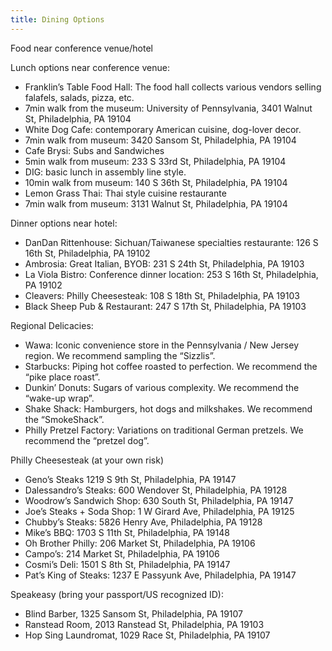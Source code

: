 ```yaml
---
title: Dining Options
---
```


Food near conference venue/hotel

Lunch options near conference venue:

- Franklin’s Table Food Hall: The food hall collects various vendors selling falafels, salads, pizza, etc.
- 7min walk from the museum: University of Pennsylvania, 3401 Walnut St, Philadelphia, PA 19104
- White Dog Cafe: contemporary American cuisine, dog-lover decor.
- 7min walk from museum: 3420 Sansom St, Philadelphia, PA 19104
- Cafe Brysi: Subs and Sandwiches
- 5min walk from museum: 233 S 33rd St, Philadelphia, PA 19104
- DIG: basic lunch in assembly line style.
- 10min walk from museum: 140 S 36th St, Philadelphia, PA 19104
- Lemon Grass Thai: Thai style cuisine restaurante
- 7min walk from museum: 3131 Walnut St, Philadelphia, PA 19104

Dinner options near hotel:

- DanDan Rittenhouse: Sichuan/Taiwanese specialties restaurante: 126 S 16th St, Philadelphia, PA 19102
- Ambrosia: Great Italian, BYOB: 231 S 24th St, Philadelphia, PA 19103
- La Viola Bistro: Conference dinner location: 253 S 16th St, Philadelphia, PA 19102
- Cleavers: Philly Cheesesteak: 108 S 18th St, Philadelphia, PA 19103
- Black Sheep Pub & Restaurant: 247 S 17th St, Philadelphia, PA 19103

Regional Delicacies:

- Wawa: Iconic convenience store in the Pennsylvania / New Jersey region. We recommend sampling the “Sizzlis”.
- Starbucks: Piping hot coffee roasted to perfection. We recommend the “pike place roast”.
- Dunkin’ Donuts: Sugars of various complexity. We recommend the “wake-up wrap”.
- Shake Shack: Hamburgers, hot dogs and milkshakes. We recommend the “SmokeShack”.
- Philly Pretzel Factory: Variations on traditional German pretzels. We recommend the “pretzel dog”.  

Philly Cheesesteak (at your own risk)

- Geno’s Steaks 1219 S 9th St, Philadelphia, PA 19147
- Dalessandro’s Steaks: 600 Wendover St, Philadelphia, PA 19128
- Woodrow’s Sandwich Shop: 630 South St, Philadelphia, PA 19147
- Joe’s Steaks + Soda Shop: 1 W Girard Ave, Philadelphia, PA 19125
- Chubby’s Steaks: 5826 Henry Ave, Philadelphia, PA 19128
- Mike’s BBQ: 1703 S 11th St, Philadelphia, PA 19148
- Oh Brother Philly: 206 Market St, Philadelphia, PA 19106
- Campo’s: 214 Market St, Philadelphia, PA 19106
- Cosmi’s Deli: 1501 S 8th St, Philadelphia, PA 19147
- Pat’s King of Steaks: 1237 E Passyunk Ave, Philadelphia, PA 19147

Speakeasy (bring your passport/US recognized ID):

- Blind Barber, 1325 Sansom St, Philadelphia, PA 19107
- Ranstead Room, 2013 Ranstead St, Philadelphia, PA 19103
- Hop Sing Laundromat, 1029 Race St, Philadelphia, PA 19107
